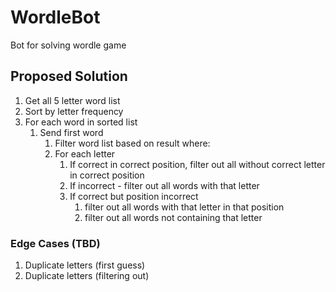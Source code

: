 # WordleBot
Bot for solving wordle game

## Proposed Solution

1. Get all 5 letter word list
2. Sort by letter frequency
3. For each word in sorted list
   1. Send first word
      1. Filter word list based on result where:
      2. For each letter
         1. If correct in correct position, filter out all without correct letter in correct position
         2. If incorrect - filter out all words with that letter
         3. If correct but position incorrect
            1. filter out all words with that letter in that position
            2. filter out all words not containing that letter


### Edge Cases (TBD)
1. Duplicate letters (first guess)
2. Duplicate letters (filtering out)